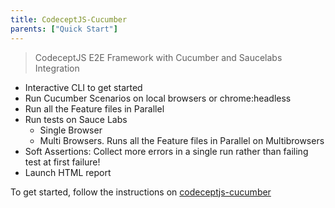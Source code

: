 ```yaml
---
title: CodeceptJS-Cucumber
parents: ["Quick Start"]
---
```


> CodeceptJS E2E Framework with Cucumber and Saucelabs Integration

* Interactive CLI to get started
* Run Cucumber Scenarios on local browsers or chrome:headless
* Run all the Feature files in Parallel
* Run tests on Sauce Labs
  * Single Browser
  * Multi Browsers. Runs all the Feature files in Parallel on Multibrowsers
* Soft Assertions: Collect more errors in a single run rather than failing test at first failure!
* Launch HTML report


To get started, follow the instructions on [codeceptjs-cucumber](https://github.com/gkushang/codeceptjs-e2e/blob/master/packages/codeceptjs-cucumber/README.md)

